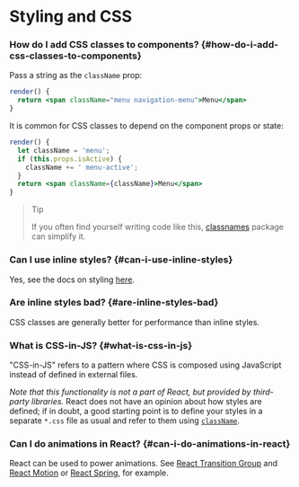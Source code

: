 # Styling and CSS


### How do I add CSS classes to components? {#how-do-i-add-css-classes-to-components}

Pass a string as the `className` prop:

```jsx
render() {
  return <span className="menu navigation-menu">Menu</span>
}
```

It is common for CSS classes to depend on the component props or state:

```jsx
render() {
  let className = 'menu';
  if (this.props.isActive) {
    className += ' menu-active';
  }
  return <span className={className}>Menu</span>
}
```

>Tip
>
>If you often find yourself writing code like this, [classnames](https://www.npmjs.com/package/classnames#usage-with-reactjs) package can simplify it.

### Can I use inline styles? {#can-i-use-inline-styles}

Yes, see the docs on styling [here](/docs/dom-elements.html#style).

### Are inline styles bad? {#are-inline-styles-bad}

CSS classes are generally better for performance than inline styles.

### What is CSS-in-JS? {#what-is-css-in-js}

"CSS-in-JS" refers to a pattern where CSS is composed using JavaScript instead of defined in external files.

_Note that this functionality is not a part of React, but provided by third-party libraries._ React does not have an opinion about how styles are defined; if in doubt, a good starting point is to define your styles in a separate `*.css` file as usual and refer to them using [`className`](/docs/dom-elements.html#classname).

### Can I do animations in React? {#can-i-do-animations-in-react}

React can be used to power animations. See [React Transition Group](https://reactcommunity.org/react-transition-group/) and [React Motion](https://github.com/chenglou/react-motion) or [React Spring](https://github.com/react-spring/react-spring), for example.
